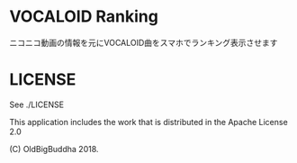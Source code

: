 # VOCALOID Ranking
ニコニコ動画の情報を元にVOCALOID曲をスマホでランキング表示させます

# LICENSE
See ./LICENSE

This application includes the work that is distributed in the Apache License 2.0

(C) OldBigBuddha 2018.
